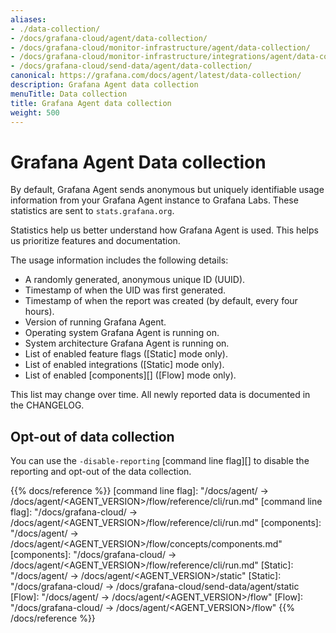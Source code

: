 ```yaml
---
aliases:
- ./data-collection/
- /docs/grafana-cloud/agent/data-collection/
- /docs/grafana-cloud/monitor-infrastructure/agent/data-collection/
- /docs/grafana-cloud/monitor-infrastructure/integrations/agent/data-collection/
- /docs/grafana-cloud/send-data/agent/data-collection/
canonical: https://grafana.com/docs/agent/latest/data-collection/
description: Grafana Agent data collection
menuTitle: Data collection
title: Grafana Agent data collection
weight: 500
---
```


# Grafana Agent Data collection

By default, Grafana Agent sends anonymous but uniquely identifiable usage information from
your Grafana Agent instance to Grafana Labs. These statistics are sent to `stats.grafana.org`.

Statistics help us better understand how Grafana Agent is used. This helps us prioritize features and documentation.

The usage information includes the following details:

* A randomly generated, anonymous unique ID (UUID).
* Timestamp of when the UID was first generated.
* Timestamp of when the report was created (by default, every four hours).
* Version of running Grafana Agent.
* Operating system Grafana Agent is running on.
* System architecture Grafana Agent is running on.
* List of enabled feature flags ([Static] mode only).
* List of enabled integrations ([Static] mode only).
* List of enabled [components][] ([Flow] mode only).

This list may change over time. All newly reported data is documented in the CHANGELOG.

## Opt-out of data collection

You can use the `-disable-reporting` [command line flag][] to disable the reporting and opt-out of the data collection.

{{% docs/reference %}}
[command line flag]: "/docs/agent/ -> /docs/agent/<AGENT_VERSION>/flow/reference/cli/run.md"
[command line flag]: "/docs/grafana-cloud/ -> /docs/agent/<AGENT_VERSION>/flow/reference/cli/run.md"
[components]: "/docs/agent/ -> /docs/agent/<AGENT_VERSION>/flow/concepts/components.md"
[components]: "/docs/grafana-cloud/ -> /docs/agent/<AGENT_VERSION>/flow/reference/cli/run.md"
[Static]: "/docs/agent/ -> /docs/agent/<AGENT_VERSION>/static"
[Static]: "/docs/grafana-cloud/ -> /docs/grafana-cloud/send-data/agent/static
[Flow]: "/docs/agent/ -> /docs/agent/<AGENT_VERSION>/flow"
[Flow]: "/docs/grafana-cloud/ -> /docs/agent/<AGENT_VERSION>/flow"
{{% /docs/reference %}}